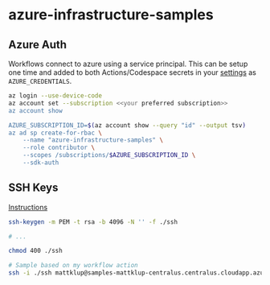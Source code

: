 # azure-infrastructure-samples

## Azure Auth

Workflows connect to azure using a service principal.  This can be setup one time and added to both Actions/Codespace secrets in your [settings](../../settings/secrets/actions) as `AZURE_CREDENTIALS`.

```bash
az login --use-device-code
az account set --subscription <<your preferred subscription>>
az account show

AZURE_SUBSCRIPTION_ID=$(az account show --query "id" --output tsv)
az ad sp create-for-rbac \
    --name "azure-infrastructure-samples" \
    --role contributor \
    --scopes /subscriptions/$AZURE_SUBSCRIPTION_ID \
    --sdk-auth
```

## SSH Keys

[Instructions](https://docs.microsoft.com/en-us/azure/virtual-machines/linux/mac-create-ssh-keys)

```bash
ssh-keygen -m PEM -t rsa -b 4096 -N '' -f ./ssh

# ...

chmod 400 ./ssh

# Sample based on my workflow action
ssh -i ./ssh mattklup@samples-mattklup-centralus.centralus.cloudapp.azure.com

```
